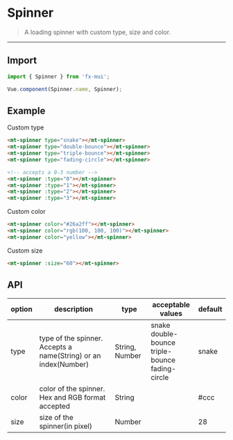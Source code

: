 # Spinner

> A loading spinner with custom type, size and color.

-----------

## Import

```javascript
import { Spinner } from 'fx-mui';

Vue.component(Spinner.name, Spinner);
```

## Example

Custom type

```html
<mt-spinner type="snake"></mt-spinner>
<mt-spinner type="double-bounce"></mt-spinner>
<mt-spinner type="triple-bounce"></mt-spinner>
<mt-spinner type="fading-circle"></mt-spinner>

<!-- accepts a 0-3 number -->
<mt-spinner :type="0"></mt-spinner>
<mt-spinner :type="1"></mt-spinner>
<mt-spinner :type="2"></mt-spinner>
<mt-spinner :type="3"></mt-spinner>
```

Custom color

```html
<mt-spinner color="#26a2ff"></mt-spinner>
<mt-spinner color="rgb(100, 100, 100)"></mt-spinner>
<mt-spinner color="yellow"></mt-spinner>
```

Custom size

```html
<mt-spinner :size="60"></mt-spinner>
```


## API
| option | description | type | acceptable values | default |
|------|-------|---------|-------|--------|
| type | type of the spinner. Accepts a name(String) or an index(Number) | String, Number| snake <br> double-bounce <br> triple-bounce <br> fading-circle | snake |
| color | color of the spinner. Hex and RGB format accepted  | String | | #ccc |
| size | size of the spinner(in pixel) | Number || 28 |